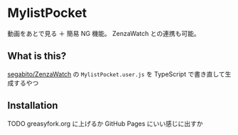 # MylistPocket

動画をあとで見る ＋ 簡易 NG 機能。 ZenzaWatch との連携も可能。

## What is this?

[segabito/ZenzaWatch] の `MylistPocket.user.js` を TypeScript で書き直して生成するやつ

## Installation

TODO
greasyfork.org に上げるか GitHub Pages にいい感じに出すか

[segabito/zenzawatch]: https://github.com/segabito/ZenzaWatch
